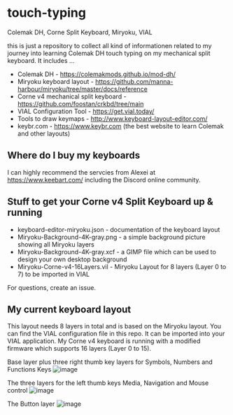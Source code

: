 # touch-typing
Colemak DH, Corne Split Keyboard, Miryoku, VIAL

this is just a repository to collect all kind of informationen related to my journey into learning Colemak DH touch typing on my mechanical split keyboard.
It includes ...

- Colemak DH - https://colemakmods.github.io/mod-dh/
- Miryoku keyboard layout - https://github.com/manna-harbour/miryoku/tree/master/docs/reference
- Corne v4 mechanical split keyboard - https://github.com/foostan/crkbd/tree/main
- VIAL Configuration Tool - https://get.vial.today/
- Tools to draw keymaps - http://www.keyboard-layout-editor.com/
- keybr.com - https://www.keybr.com (the best website to learn Colemak and other layouts)

## Where do I buy my keyboards
I can highly recommend the servcies from Alexei at https://www.keebart.com/ including the Discord online community.

## Stuff to get your Corne v4 Split Keyboard up & running
- keyboard-editor-miryoku.json - documentation of the keyboard layout
- Miryoku-Background-4K-gray.png - a simple background picture showing all Miryoku layers
- Miryoku-Background-4K-gray.xcf - a GIMP file which can be used to design your own desktop background
- Miryoku-Corne-v4-16Layers.vil - Miryoku Layout for 8 layers (Layer 0 to 7) to be imported in VIAL

For questions, create an issue.

## My current keyboard layout
This layout needs 8 layers in total and is based on the Miryoku layout.
You can find the VIAL configuration file in this repo. It can be imported into your VIAL application.
My Corne v4 keyboard is running with a modified firmware which supports 16 layers (Layer 0 to 15).

Base layer plus three right thumb key layers for Symbols, Numbers and Functions Keys
![image](https://github.com/user-attachments/assets/2098bd50-fc17-4ac1-afc6-0d7aa6dd5561)

The three layers for the left thumb keys Media, Navigation and Mouse control
![image](https://github.com/user-attachments/assets/b176abb4-4355-42c5-a7eb-095efc3a6194)

The Button layer
![image](https://github.com/user-attachments/assets/bcbf85c0-dda1-4ae0-a91c-42ad911b7a04)



